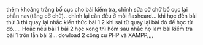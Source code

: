 thêm khoảng trắng bố cục cho bài kiểm tra,
chỉnh sửa cỡ chữ bố cục lại phần nav(tăng cỡ chữ)..
chỉnh lại căn đều ở mỗi flashcard...
khi học đến bài thứ 3 thì quay lại nhắc kiến thức bài 1 2 khi sai từ quay lại bài đó để học từ đó.....
Hoặc nếu bài 1 bài 2 học xong thì hôm sau nhắc họ làm bài kiểm tra bài 1 trộn lẫn bài 2...
dowload 2 công cụ PHP và XAMPP,,,,

